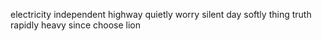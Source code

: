 electricity independent highway quietly worry silent day softly thing truth rapidly heavy since choose lion